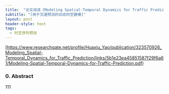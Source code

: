 ```yaml
---
title:  "论文阅读《Modeling Spatial-Temporal Dynamics for Traffic Prediction》"
subtitle: "[用于交通预测的动态时空建模]"
layout: post
header-style: text
tags:
  - 时空序列预测
---
```


[https://www.researchgate.net/profile/Huaxiu_Yao/publication/323570926_Modeling_Spatial-Temporal_Dynamics_for_Traffic_Prediction/links/5b1e23ea45851587f29f6a61/Modeling-Spatial-Temporal-Dynamics-for-Traffic-Prediction.pdf)

### 0. Abstract ###
111